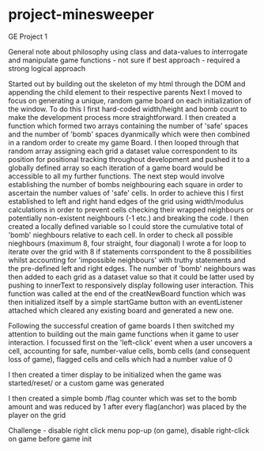 # project-minesweeper
GE Project 1

General note about philosophy using class and data-values to interrogate and manipulate game functions - not sure if best approach - required a strong logical approach

Started out by building out the skeleton of my html through the DOM and appending the child element to their respective parents
Next I moved to focus on generating a unique, random game board on each initialization of the window. To do this I first hard-coded width/height and bomb count to make the development process more straightforward.
I then created a function which formed two arrays containing the number of 'safe' spaces and the number of 'bomb' spaces dyanmically which were then combined in a random order to create my game Board.
I then looped through that random array assigning each grid a dataset value correspondent to its position for positional tracking throughout development and pushed it to a globally defined array so each iteration of a game board would be accessible to all my further functions.
The next step would involve establishing the number of bombs neighbouring each square in order to ascertain the number values of 'safe' cells. In order to achieve this I first established to left and right hand edges of the grid using width/modulus calculations in order to prevent cells checking their wrapped neighbours or potentially non-existent neighbours (-1 etc.) and breaking the code.
I then created a locally defined variable so I could store the cumulative total of 'bomb' nieghbours relative to each cell.
In order to check all possible nieghbours (maximum 8, four straight, four diagonal) I wrote a for loop to iterate over the grid with 8 if statements corrspondent to the 8 possibilities whilst accounting for 'impossible neighbours' with truthy statements and the pre-defined left and right edges.
The number of 'bomb' neighbours was then added to each grid as a dataset value so that it could be latter used by pushing to innerText to responsively display following user interaction.
This function was called at the end of the creatNewBoard function which was then initialized itself by a simple startGame button with an eventListener attached which cleared any existing board and generated a new one.

Following the successful creation of game boards I then switched my attention to building out the main game functions when it game to user interaction. 
I focussed first on the 'left-click' event when a user uncovers a cell, accounting for safe, number-value cells, bomb cells (and consequent loss of game), flagged cells and cells which had a number value of 0

I then created a timer display to be initialized when the game was started/reset/ or a custom game was generated

I then created a simple bomb /flag counter which was set to the bomb amount and was reduced by 1 after every flag(anchor) was placed by the player on the grid


Challenge - disable right click menu pop-up (on game), disable right-click on game before game init